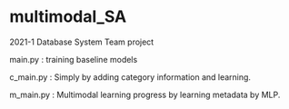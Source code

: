 # multimodal_SA
2021-1 Database System Team project

main.py : training baseline models

c_main.py : Simply by adding category information and learning.

m_main.py : Multimodal learning progress by learning metadata by MLP.
